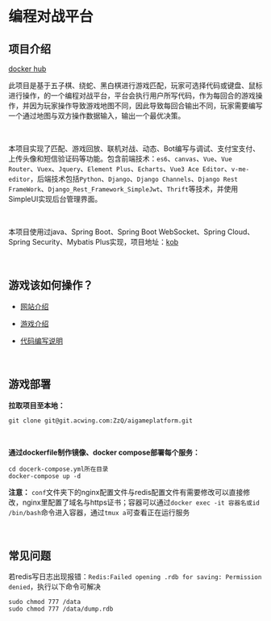 # 编程对战平台

## 项目介绍

[docker hub](https://hub.docker.com/repository/docker/zzq10/ai_game/general)

此项目是基于五子棋、绕蛇、黑白棋进行游戏匹配，玩家可选择代码或键盘、鼠标进行操作，的一个编程对战平台，平台会执行用户所写代码，作为每回合的游戏操作，并因为玩家操作导致游戏地图不同，因此导致每回合输出不同，玩家需要编写一个通过地图与双方操作数据输入，输出一个最优决策。

<br>

本项目实现了匹配、游戏回放、联机对战、动态、Bot编写与调试、支付宝支付、上传头像和短信验证码等功能。包含前端技术：`es6`、`canvas`、`Vue`、`Vue Router`、`Vuex`、`Jquery`、`Element Plus`、`Echarts`、`Vue3 Ace Editor`、`v-me-editor`，后端技术包括`Python`、`Django`、`Django Channels`、`Django Rest FrameWork`、`Django_Rest_Framework_SimpleJwt`、`Thrift`等技术，并使用SimpleUI实现后台管理界面。

<br>

本项目使用过java、Spring Boot、Spring Boot WebSocket、Spring Cloud、Spring Security、Mybatis Plus实现，项目地址：[kob](https://git.acwing.com/study/project1/kob)

<br>

## 游戏该如何操作？

* [网站介绍](https://aigame.zzqahm.top/intro/)

* [游戏介绍](https://aigame.zzqahm.top/game_intro/)

* [代码编写说明](https://aigame.zzqahm.top/codehelper/)

<br>

## 游戏部署

**拉取项目至本地：**
```git
git clone git@git.acwing.com:ZzQ/aigameplatform.git
```
<br>

**通过dockerfile制作镜像、docker compose部署每个服务：**
```shell
cd docerk-compose.yml所在目录
docker-compose up -d
```

**注意：** `conf`文件夹下的nginx配置文件与redis配置文件有需要修改可以直接修改，nginx里配置了域名与https证书；容器可以通过`docker exec -it 容器名或id /bin/bash`命令进入容器，通过`tmux a`可查看正在运行服务

<br>

## 常见问题

若redis写日志出现报错：`Redis:Failed opening .rdb for saving: Permission denied`，执行以下命令可解决
```shell
sudo chmod 777 /data
sudo chmod 777 /data/dump.rdb
```
